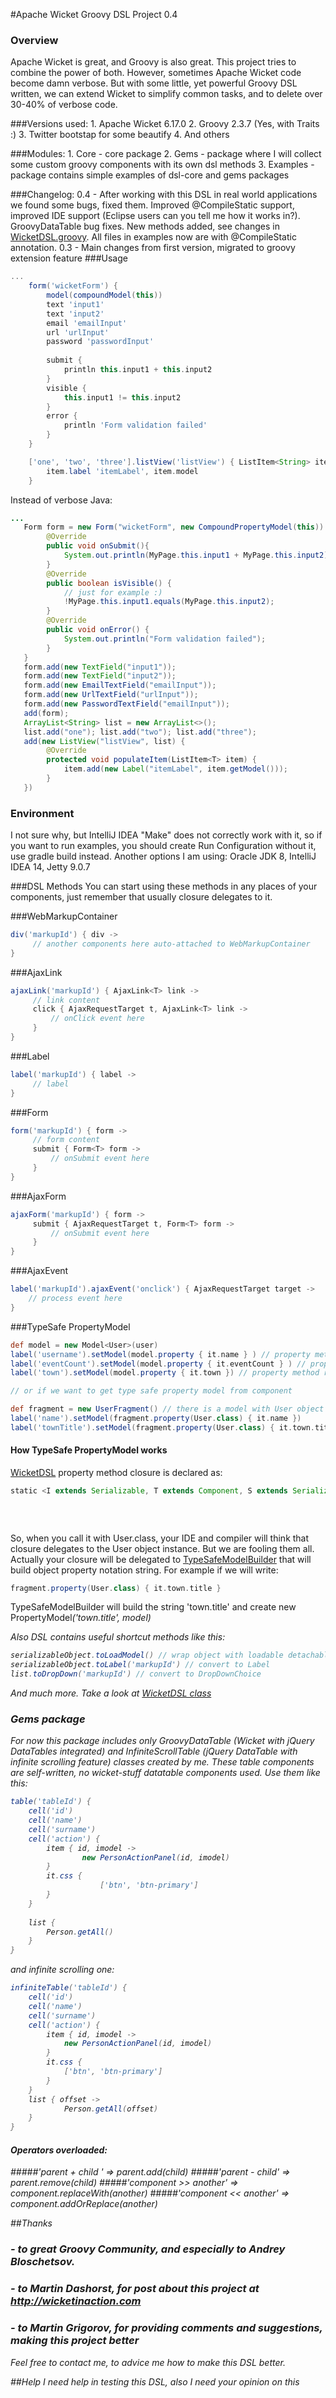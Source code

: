 #Apache Wicket Groovy DSL Project 0.4

### Overview
Apache Wicket is great, and Groovy is also great. This project tries to combine the power of both. However, sometimes Apache Wicket code become damn verbose.
But with some little, yet powerful Groovy DSL written, we can extend Wicket to simplify common tasks, and to delete over 30-40% of verbose code.

###Versions used:
    1. Apache Wicket 6.17.0
    2. Groovy 2.3.7 (Yes, with Traits :)
    3. Twitter bootstap for some beautify
    4. And others

###Modules:
    1. Core - core package
    2. Gems - package where I will collect some custom groovy components with its own dsl methods
    3. Examples - package contains simple examples of dsl-core and gems packages

###Changelog:
0.4 - After working with this DSL in real world applications we found some bugs, fixed them. Improved @CompileStatic support,
improved IDE support (Eclipse users can you tell me how it works in?). GroovyDataTable bug fixes. New methods added, see changes in
[WicketDSL.groovy](core/src/main/groovy/wicket/groovy/WicketDSL.groovy). All files in examples now are with @CompileStatic annotation.
0.3 - Main changes from first version, migrated to groovy extension feature
###Usage
```groovy
...
    form('wicketForm') {
        model(compoundModel(this))
        text 'input1'
        text 'input2'
        email 'emailInput'
        url 'urlInput'
        password 'passwordInput'
        
        submit { 
            println this.input1 + this.input2
        }
        visible { 
            this.input1 != this.input2 
        }
        error {  
            println 'Form validation failed'
        } 
    }

    ['one', 'two', 'three'].listView('listView') { ListItem<String> item ->
        item.label 'itemLabel', item.model
    }
```
Instead of verbose Java:
```java
...
   Form form = new Form("wicketForm", new CompoundPropertyModel(this)) {
        @Override
        public void onSubmit(){
            System.out.println(MyPage.this.input1 + MyPage.this.input2);
        }
        @Override
        public boolean isVisible() {
            // just for example :)
            !MyPage.this.input1.equals(MyPage.this.input2);
        }
        @Override
        public void onError() {
            System.out.println("Form validation failed");
        }
   }
   form.add(new TextField("input1"));
   form.add(new TextField("input2"));
   form.add(new EmailTextField("emailInput"));
   form.add(new UrlTextField("urlInput"));
   form.add(new PasswordTextField("emailInput"));
   add(form);
   ArrayList<String> list = new ArrayList<>();
   list.add("one"); list.add("two"); list.add("three");
   add(new ListView("listView", list) {
        @Override
        protected void populateItem(ListItem<T> item) {
            item.add(new Label("itemLabel", item.getModel()));
        }
   })
```
### Environment
I not sure why, but IntelliJ IDEA "Make" does not correctly work with it, so if you want to run examples, you should create
Run Configuration without it, use gradle build instead. Another options I am using: Oracle JDK 8, IntelliJ IDEA 14, Jetty 9.0.7

###DSL Methods
You can start using these methods in any places of your components, just remember that usually closure delegates to it.

###WebMarkupContainer
```groovy
div('markupId') { div ->
     // another components here auto-attached to WebMarkupContainer
}
```
###AjaxLink
```groovy
ajaxLink('markupId') { AjaxLink<T> link ->
     // link content
     click { AjaxRequestTarget t, AjaxLink<T> link ->
         // onClick event here
     }
}
```
###Label
```groovy
label('markupId') { label ->
     // label
}
```
###Form
```groovy
form('markupId') { form ->
     // form content
     submit { Form<T> form ->
         // onSubmit event here
     }
}
```
###AjaxForm
```groovy
ajaxForm('markupId') { form ->
     submit { AjaxRequestTarget t, Form<T> form ->
         // onSubmit event here
     }
}
```
###AjaxEvent
```groovy
label('markupId').ajaxEvent('onclick') { AjaxRequestTarget target ->
    // process event here
}
```
###TypeSafe PropertyModel
```groovy
def model = new Model<User>(user)
label('username').setModel(model.property { it.name } ) // property method return IModel<String>
label('eventCount').setModel(model.property { it.eventCount } ) // property method return IModel<Integer>
label('town').setModel(model.property { it.town }) // property method return IModel<Town>

// or if we want to get type safe property model from component

def fragment = new UserFragment() // there is a model with User object inside
label('name').setModel(fragment.property(User.class) { it.name })
label('townTitle').setModel(fragment.property(User.class) { it.town.title })
```
#### How TypeSafe PropertyModel works
[WicketDSL](core/src/main/groovy/wicket/groovy/WicketDSL.groovy) property method closure is declared as:
```groovy
static <I extends Serializable, T extends Component, S extends Serializable> IModel<I> property(T component, Class<S> clazz,
                                                                                                    @DelegatesTo(value = S, strategy = Closure.DELEGATE_ONLY)
                                                                                                    @ClosureParams(value = FromString, options = 'S')
                                                                                                    Closure<I> closure)
```
So, when you call it with User.class, your IDE and compiler will think that closure delegates to the User object instance. But we are fooling them all.
Actually your closure will be delegated to [TypeSafeModelBuilder](core/src/main/groovy/wicket/groovy/core/helpers/TypeSafeModelBuilder.groovy) that will build object property notation string.
For example if we will write:
```groovy
fragment.property(User.class) { it.town.title }
```
TypeSafeModelBuilder will build the string 'town.title' and create new PropertyModel<I>('town.title', model)

Also DSL contains useful shortcut methods like this:

```groovy
serializableObject.toLoadModel() // wrap object with loadable detachable model
serializableObject.toLabel('markupId') // convert to Label
list.toDropDown('markupId') // convert to DropDownChoice
```
And much more. Take a look at [WicketDSL class](core/src/main/groovy/wicket/groovy/WicketDSL.groovy)

### Gems package
For now this package includes only GroovyDataTable (Wicket with jQuery DataTables integrated) and InfiniteScrollTable (jQuery DataTable with infinite scrolling feature) classes created by me.
These table components are self-written, no wicket-stuff datatable components used.
Use them like this:
```groovy
table('tableId') {
    cell('id')
    cell('name')
    cell('surname')
    cell('action') {
        item { id, imodel ->
                new PersonActionPanel(id, imodel)
        }
        it.css {
                    ['btn', 'btn-primary']
        }
    }
    
    list {
        Person.getAll()
    }
}
```
and infinite scrolling one:
```groovy
infiniteTable('tableId') {
    cell('id')
    cell('name')
    cell('surname')
    cell('action') {
        item { id, imodel ->
            new PersonActionPanel(id, imodel)
        }
        it.css {
            ['btn', 'btn-primary']
        }
    }
    list { offset ->
            Person.getAll(offset)
    }
}
```

#### Operators overloaded:
#####'parent + child ' => parent.add(child)
#####'parent - child' => parent.remove(child)
#####'component >> another' => component.replaceWith(another)
#####'component << another' => component.addOrReplace(another)

##Thanks

### - to great Groovy Community, and especially to Andrey Bloschetsov.
### - to Martin Dashorst, for post about this project at http://wicketinaction.com
### - to Martin Grigorov, for providing comments and suggestions, making this project better

Feel free to contact me, to advice me how to make this DSL better.

##Help
I need help in testing this DSL, also I need your opinion on this
